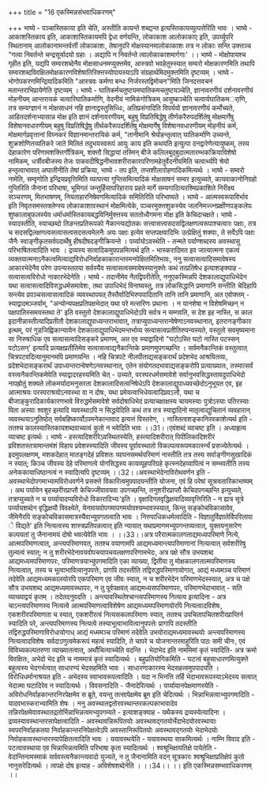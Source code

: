 +++
title = "16 एकस्मिन्नसंभवाधिकरणम्"

+++
भाष्ये - पञ्चास्तिकाया इति चेति, अस्तीति कायन्ते शब्द्यन्त इत्यस्तिकायव्युत्पत्तेरिति भावः । भाष्ये - आकाशस्तिकाय इति, आकाशास्तिकायमपि द्वेधा वर्णयन्ति, लोकाकाश आलोकाकाए इति, उपर्य्युपरि स्थितानाम् आलोकानामन्तर्वर्त्ती लोकाकाशः, तेषानुपरि मोक्षस्यानमालोकाकाशः तत्र न लोकाः सन्ति उक्त्तञ्च "गत्वा निवर्तन्ते चन्द्रसूर्यादयो ग्रहाः । अद्यापि न निवर्तन्ते त्वालोकाकाशमार्गगाः' ।। भाष्ये - मोक्षोपायश्च गृहीत इति, यद्यपि सम्वरशब्देनैव मोक्षसाधनमप्युक्त्तमेव, आस्त्रवो भवहेतुस्स्यात् सम्वरो मोक्षकारणमिति तथापि सम्वरशब्दविवक्षितमोक्षकारणविशेषातिरिक्त्तस्योपायस्याऽपि संग्रहार्थमिदमुक्त्तमिति दृष्टव्यम् । भाष्ये - भोगोपकरणमिन्द्रियादिकमिति "आस्त्रवः कर्मणा बन्धः निर्जरस्तद्विमोचन"मिति जिनदत्तवचनं मतान्तराभिप्रायेणेति दृष्टव्यम् । भाष्ये - घातिकर्मचतुष्टयमघातिकमचतुष्टयञ्चेति, ज्ञानावरणीयं दर्शनावरणीयं मोहनीयम् आन्तरायकं चत्वारिघातिकर्माणि, वेदनीयं नामिकंगोत्रिकम् आयुष्कञ्चेति चत्वार्यघातिकमर्ाणि, तत्र सम्यग्ज्ञानं न मोक्षसाधनं नहि ज्ञानाद्वस्तुसिध्धिः, अतिप्रसंगादिति विपर्ययो ज्ञानावरणीयं कर्मोच्यते, आहितदर्शनाभ्यासान्न मोक्ष इति ज्ञानं दर्शनावरणीयम्, बहुषु विप्रतिषिद्धेषु तीर्णकरैरुपदर्शितेषु मोक्षमार्गेषु विशेषानवधारणीयम् बहुषु विप्रतिषिद्धेषु तीर्थकरैरूपदर्शितेषु मोक्षमार्गेषु विशेषानवधारणीयम् मोहनीयं कर्म, मोक्षमार्गप्रवृत्तानां विघ्नकरं विज्ञानमान्तरायिकं कर्म, "तानीमानि श्रेयोहन्तृत्वात् घातिकर्माणि उच्यन्ते, शुक्रशोणितव्यतिकरे जाते मिलितं तदुभयस्वरूपं आयुः काय इति कथयति इत्युत्पा दनद्वारेणेत्यायुष्कम्, तस्य देहाकारेण परिणामशक्त्तिर्गोत्रिकम्, शक्त्तौ सिद्धायां तस्मिन् बीजे कलिलबुद्बुदात्मतारम्भकक्रियाविशेषो नामिकम्, धर्त्रीवबीजस्य तेजः पाकवदीषिद्धनीभावशरीराकारपरिणामहेतुर्वेदनीयमिति चत्वार्थ्यपि श्रेयो हन्तृत्वाभावात् अघातीनीति तेषां प्रक्रिया, भाष्ये - तप इति, तप्तशीलारोहणादिकमित्यर्थः । भाष्ये - सम्वरो नामेति, सम्वृणोति इन्द्रियप्रवृत्तिमिति व्यत्पत्त्या गुप्तिसमित्यादिकं मोक्षसाषनं सम्वर इत्युच्यते, कायवाकानोनिग्रहो गुप्तिरिति जैनानां परिभाषा, भूमिगतं जन्तुर्हिसापरिहाराय प्रहते मार्गे सम्यगादित्यरश्मिप्रकाशिते निरीक्ष्य सञ्चरणम्, मितभाषणम्, नियताहारनिषेवणमित्यादिकं समितिरिति परिभाष्यते । भाष्ये - आत्मस्वरूपाविर्भाव इति निवृतसमस्तक्लेण्स्य लोकाकाशावस्थानं मोक्षमित्येके, पञ्चरमुक्त्तशुकस्येव जलनिमज्ज्नप्रक्षीणपङ्कलेपः शुष्कालाबुफलस्येव धर्माधर्मास्तिकायबद्धविनिर्मुक्त्तस्य सततोध्वैगमना मोक्ष इति केचिदाचक्षते। भाष्ये - स्यादस्तीति, स्याच्छब्दो तिङन्तप्रतिरूपको नैकान्त्यद्योतकः सत्त्वासत्त्वसदसद्विलक्षणत्वरूपाश्चत्वारः पक्षाः, तत्र च सदसद्विलक्षणत्वसत्वासत्वसदसत्वमेलनैः अयः पक्षाः इत्येव सप्तपक्षवादिभिः उत्प्रेक्षितुं शक्याः, ते सर्वेऽपि पक्षाः जैनैः स्वाङ्गीकृतसर्वपदार्थेषु हीषदीषदङ्गीक्रियन्ते । पर्य्यायोऽवस्थेति - तन्मते पर्याण्शब्दस्य अवस्थासु परिभाषितत्वादिति भावः । द्रव्यस्य सत्वादिकमुपपन्नमित्यर्थ इति - भास्करादिमत इव जात्यात्मना एकत्वं व्यक्तयात्मनाऽनैकत्वमित्याद्यविरोधनिर्वाहकाकारान्तरमनपेक्षितमितिभावः, ननु सत्वासत्वादिसमावेषस्य आकारभेदेनैव परेण उपन्यस्ततया सर्वस्यैव सत्वासत्वसमावेषस्यानुक्त्तेः कथं तत्प्रतिषेध इत्याशङ्क्याह - सत्वासत्वविरोधो नाकारभेदेनेति । भाष्ये - तदानीमेव नैतद्विपरीतेति, ननुएकस्मिन्नपि देशकालाद्युपाधिभेदेन यथा सत्वासत्वादिविरुद्धधर्मसमावेशः, तथा उपाधिभेदं विनाष्यस्तु, तत्र लोकसिद्धानि प्रमाणानि सन्तीति चेदिहापि सन्त्येव प्रपञ्चसत्वासत्वादिकं व्यवस्थापयत् तैस्तैर्वादिभिरुपपादितानि तानि तानि प्रमाणानि, अत एवोक्त्तम् - स्याद्वादमञ्जर्याम्, "अन्योन्यपक्षप्रतिपक्षभेदात् यथा परे मत्सरिणः प्रथानाः । न यानशेषा न विशेषमिच्छन् न पक्षपातिस्समयस्तथा ते' इति वस्तुतो देशकालाद्युपाधिभेदोऽपि सर्वत्र न सम्गवति, स देश इह नास्ति, स काल इदानीन्नास्तीत्यादिप्रतीतौ देशकालाद्युपाध्यन्तराभावात्, तत्राप्युपाध्यन्तरान्वेषेणाऽनवस्थानात्, इतरानङ्गीकार इत्थम्, परं गुडजिह्विकान्यायेन देशकालाद्युपाधिभेदमन्तर्भाव्य सत्वासत्वप्रतीतिरुपन्यस्यते, वस्तुतो सवमृष्यमाना सा निरुषाधिक एव सत्वासत्वादिसङ्करे प्रमाणम्, अत एव स्याद्वादिनो "घटोऽस्ति घटो नास्ति पटस्सन् पटोऽसन्' इत्यादि प्रत्यक्षप्रतीतिमेव सत्वासत्वाद्यनैकान्तिके प्रमाणमुपगच्छन्ति । सर्वमनैकान्तिकं वस्तुत्वात् चित्रपटवदित्यानुमानमपि प्रमाणयन्ति । नहि चित्रपटे नीलपीताद्यसङ्करार्थं प्रदेशभेद आश्रयितव्यः, प्रदेशभेदासङ्करार्थं उपाध्यन्तरान्वेषणेऽनवस्थानात्, एतेन संयोगतदभावाद्यसङ्करोपि प्रत्याख्यातः, तस्मात्सर्वं वस्त्वनैकान्तिकमेवेति स्याद्वादरहस्यमिति चेत् - उच्यते, परस्परधर्मसमावेशे सर्वानुभवसिद्धस्तावदुपाधिभेदो नापह्रोतुं शक्यते लोकमर्यादामनुसरता देशकालादिसत्वनिषेधेऽपि देशकालाद्युपाध्यवच्छेदोऽनुभूयत एव, इह आत्माश्रयः परस्पराश्रयोऽनवस्था वा न दोषः, यथा प्रमेयत्वाभिधेयत्वादिप्रवऽत्तौ, यथा च बीजाङ्कुरादिकार्यकारणभावे विरुद्धर्मसमावेशे सर्वदोषाधिभेदं प्रत्याचक्षाक्षस्य चायमस्याः पुत्रोऽस्याः पतिरस्याः पिता अस्याः श्वशुर इत्यादि व्यवस्थाऽपि न सिद्धयेदिति कथं तत्र तत्र स्याद्वादिनो मातृत्वाद्युचितानं व्यवहारान् व्यवस्थयाऽनुतिष्ठेत् सर्वबहिष्कार्योऽपमनेकान्तवाद इत्यत्तं विस्तरेण, । नास्तित्वशङ्कानिरवकाशेत्यर्थ इति - ततश्च कालस्यास्तिकायशब्दवाच्यत्वं कुतो न भवेदिति भावः ।।31।।एवंशब्दं व्याचष्ट इति । अध्याहृत्य व्याचष्ट इत्यर्थः । भाष्ये - हस्त्यादिशरीरेऽवस्थितस्येति, हस्त्यादिशरीरात् पिपीलिकादिशरीरं प्रविशतस्तत्रामान्तमंशं विहाय प्रवेशस्स्यादिति जीवस्य पूर्वावस्थातो विकल्पत्वरूपमकार्त्स्न्यं प्रसज्येतेत्यर्थः । इदमुपलक्षणम्, मशकदेहात् मातङ्गदेहं प्रविशतः व्यापनसमर्थपरिमाणं नास्तीति तत्र तस्य सर्वाङ्गीणसुखादिकं न स्यात्; किञ्च जीवस्य देहे परिमाणत्वे योगसिद्धस्य कायव्यूहपरिग्रहे कृत्स्नदेहव्यापित्वं न सम्भवतीति तस्य अनेककायाधिष्ठानत्वं न स्यादित्यपि दृष्टव्यम् ।।32।।अवस्थाभेदेनाविरोथवर्णन इति - अवस्थाभेदोपगमाभ्यामविरोधवर्णने प्रसक्त्ते विकारित्वमुपपादयन्तीति योजना, एवं हि परेषां सूत्रावतारिकाभाष्यम् । अथ पर्यायेन बृहच्छरीरप्राप्तौ केचिज्जीवावयवा उपगच्छन्ति, तनुशरीरप्राप्तौ केचिदपगच्छन्ति इत्युच्यते, तत्राप्युच्यते न च पर्य्यायादप्यविरोधो विकारादिभ्यः'इति । वृक्षादिगतवृद्धिक्षयादिव्यावृत्तिरिति - न ह्यत्र सूत्रे पर्य्यायशब्देन वृद्धिक्षयौ विवक्ष्येते, येनावयवोपगमापगमयोवश्यम्भावस्स्यात्, किन्तु सङ्कोचविकासावेव, जैमिनैरपि सङ्कोचविकासमात्रस्यैवाभ्युपगतत्वाति भावः । निरुपाधिकधर्मत्वादिति - विज्ञातुर्विज्ञातेर्विपरिलापा े विद्यते' इति नित्यत्वस्य शास्त्रप्रतिपन्नत्वात् इति न्यायात् यथाप्रमाणमभ्युपगन्तव्यत्वात्, युक्तयनुसारेण कल्पयतां तु जैनानामयं दोषो भवत्येवेति भावः । ।।33।।अत्र परैरात्मकालगताद्यमध्यपरिमाणे नित्ये, आत्मपरिमाणत्वात्, अन्त्यपरिमाणवत्, ततश्च वयाणामपि आद्यमध्यमान्त्यपरिमाणानां नित्यत्वात् सर्वशरीरेषु तुल्यत्वं स्यात्; न तु शरीरभेदेनावयवोपचयापचयलक्षणपरिणामभेदः, अत्र पक्षे सौत्र उभयशब्द आद्यमध्यमपरिमाणपरः, परिमाणत्रयाभ्युपगमादिति एका व्याख्या, द्वितीया तु मोक्षकालगतात्मपरिमाणस्य नित्यत्वात्, तस्य च भूत्वाभावित्वानुपपत्तेः, प्रागपि तदस्तीति तद्विरुद्धपरिमाणायोगात्, आद्यं मध्यमञ्च परिमाणं तदेवेति आद्यमध्यमकालयोरपि एकपरिमाण एव जीवः स्यात्, न च शरीरभेदेन परिमाणभेदस्स्यात्, अत्र च पक्षे सौत्र उभयशब्द आद्यमध्यमावस्थापरः, न तु पूर्वपक्षवत् आद्यमध्यसपरिमाणपरः, परिमाणभेदाभावात् - सति व्याख्याद्वयं कृतम् । तदेतदनुवदति । अन्त्यावस्थितेश्चान्त्यपरिमाणस्य नित्यत्व इत्यादिना - अत्र चाऽन्त्यपरिमाणस्य नित्यत्वे आत्मपरिमाणत्वाविशेषेण आद्यमध्यमपरिमाणयोरपि नित्यत्वादविशेषः, एकशरीरपरिमाणता च स्यात्, एकशरीरत्वं नित्यसकलपरिमाणः स्यात्, ततश्च उपचितापचितशरीरप्राप्तिर्न स्यादिति परे, अन्त्यपरिमाणस्य नित्यत्वे तस्याभूत्वाभावित्वानुपपत्तेः प्रागापि तदस्तीति तद्विरुद्धपरिमाणाविरोधायोगाध् आद्यं मध्ममञ्च परिमाणं तदेवेति उभयोराद्यमध्यमावस्थयोः अन्त्यपरिमाणस्य नित्यत्वादविशेषः सर्वदाऽणुत्वमेकरूपं महत्वं स्यादिति, ते चापरे च योजनान्तरमाहुरिति पाठः समी चीनः, एवं विविच्यकल्पतरुणा व्याख्यातत्वात्, अर्थौचित्याच्चेति वदन्ति । भेदाभेद इति नाममिमां कृतं स्यादिति- अत्र क्रमो विवक्षितः, अभेदो भेद इति च नाममात्रं कृतं स्यादित्यर्थः । बहुप्रतियोगिकमिति - घटत्वं बहुसाधारणमित्युक्त्ते बहुत्वस्य भेदगर्भत्वात् साधारण्यं भेदसहमिति भावः । साधारणाकारस्य भेदसहत्वमुपपादयति । विरोधिधर्मानाश्रयत इति - अभेदस्य स्वाभावरूपत्वादिति । यदा न भिनत्ति तर्हि भेदाभावरूपस्याऽभेदस्य सत्वात् भेदात्मा घटादिरेव न स्यादित्यर्थः । विवसनादिति - जैनादेरित्यर्थः । पर्य्यायानपेक्षमाणस्येति - अविरोधनिर्वाहकान्तरनिरपेक्षमेव स ब्रूते, वयन्तु तत्सापेक्षमेव ब्रूम इति चेदित्यर्थः । भिन्नाभिन्नत्वाभ्युपगमादिति - यादवभास्कराभ्यामिति शेषः । ननु अवस्थातद्वतोरवस्थान्तरकल्पकाभावादेव तन्निरपेक्षमेवावस्थातद्रतोर्भिन्नाभिन्नत्वमभ्युपगम्यते - इत्याशङ्क्याह - यथैकस्य द्रव्यस्येत्यादिना । द्रव्यस्यावस्थान्तरसापेक्षत्वादिति - अवस्थावन्निरूपितयोः अवस्थावद्गतयोर्भेदाभेदयोरवस्थायाः स्वपरनिर्वाहकतया निर्वाहकान्तरनिपेक्षत्वेऽपि अवस्तानिरूपितयोः अवस्थावद्गतयोः भेदाभेदयोः निवोहकावस्थान्तरस्यापेक्षितत्वादिति भावः । ययावस्थयेति - ययावस्थया साकमित्यर्थः । नाम्नि विवाद इति - पटत्वावस्थाया एव भिन्नाभिन्नत्वमिति परिभाषा कृता स्यादित्यर्थः । श्वश्रूभिक्षापतिक्षे पायेतेति - वेदान्तिनामस्माकं सर्ववस्त्वनैकान्त्यवादो युज्यते, न तु जैनानामिति वदन् सूत्रकारः श्वश्रूभिक्षाप्रतिक्षेपं कुतो नानुसरेदित्यर्थः । त्वपक्षे दोष इत्याह - अविशेषशब्देनेति । ।।34।। ।। इति एकस्मिन्नसम्भवाधिकरणम् ।।